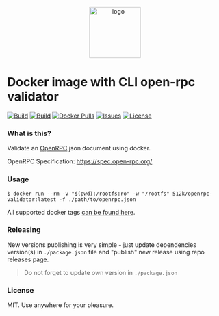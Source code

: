 <p align="center">
 <img src="https://hsto.org/webt/nc/kx/au/nckxaurura8zfd6pxx5vdh_ssw4.png" width="120" alt="logo">
</p>

# Docker image with CLI open-rpc validator

[![Build][badge_automated]][link_hub]
[![Build][badge_build]][link_hub]
[![Docker Pulls][badge_pulls]][link_hub]
[![Issues][badge_issues]][link_issues]
[![License][badge_license]][link_license]

### What is this?

Validate an [OpenRPC][open-rpc] json document using docker.

OpenRPC Specification: <https://spec.open-rpc.org/>

### Usage

```shell script
$ docker run --rm -v "$(pwd):/rootfs:ro" -w "/rootfs" 512k/openrpc-validator:latest -f ./path/to/openrpc.json
```

All supported docker tags [can be found here][link_hub_tags].

### Releasing

New versions publishing is very simple - just update dependencies version(s) in `./package.json` file and "publish" new release using repo releases page.

> Do not forget to update own version in `./package.json`

### License

MIT. Use anywhere for your pleasure.

[badge_automated]:https://img.shields.io/docker/cloud/automated/512k/openrpc-validator.svg?style=flat-square&maxAge=30
[badge_pulls]:https://img.shields.io/docker/pulls/512k/openrpc-validator.svg?style=flat-square&maxAge=30
[badge_issues]:https://img.shields.io/github/issues/512k/openrpc-validator-docker.svg?style=flat-square&maxAge=30
[badge_build]:https://img.shields.io/docker/cloud/build/512k/openrpc-validator.svg?style=flat-square&maxAge=30
[badge_license]:https://img.shields.io/github/license/512k/openrpc-validator-docker.svg?style=flat-square&maxAge=30
[link_hub]:https://hub.docker.com/r/512k/openrpc-validator/
[link_hub_tags]:https://hub.docker.com/r/512k/openrpc-validator/tags
[link_license]:https://github.com/512k/openrpc-validator-docker/blob/master/LICENSE
[link_issues]:https://github.com/512k/openrpc-validator-docker/issues
[open-rpc]:https://github.com/open-rpc

